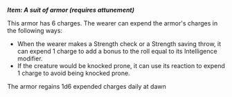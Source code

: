 **_Item: A suit of armor (requires attunement)_**

This armor has 6 charges. The wearer can expend the armor's charges in the following ways:
-   When the wearer makes a Strength check or a Strength saving throw, it can expend 1 charge to add a bonus to the roll equal to its Intelligence modifier.
-   If the creature would be knocked prone, it can use its reaction to expend 1 charge to avoid being knocked prone.

The armor regains 1d6 expended charges daily at dawn